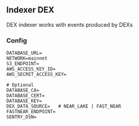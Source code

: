## Indexer DEX

DEX indexer works with events produced by DEXs

### Config

```
DATABASE_URL=
NETWORK=mainnet
S3_ENDPOINT=
AWS_ACCESS_KEY_ID=
AWS_SECRET_ACCESS_KEY=

# Optional
DATABASE_CA=
DATABASE_CERT=
DATABASE_KEY=
DEX_DATA_SOURCE=   # NEAR_LAKE | FAST_NEAR
FASTNEAR_ENDPOINT=
SENTRY_DSN=
```
